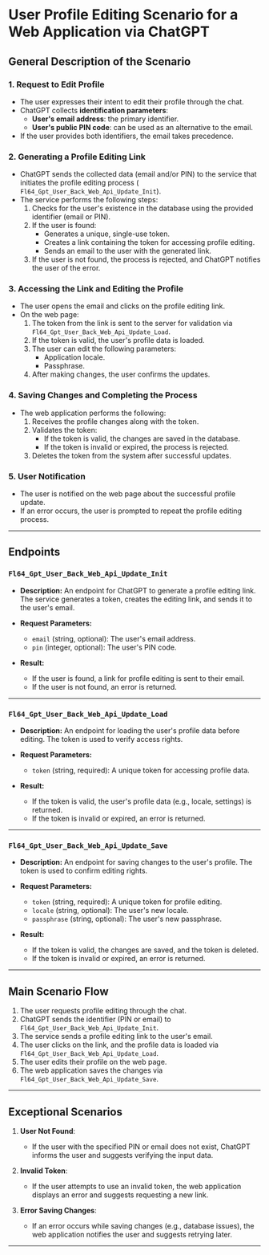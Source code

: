 # User Profile Editing Scenario for a Web Application via ChatGPT

## General Description of the Scenario

### 1. Request to Edit Profile

- The user expresses their intent to edit their profile through the chat.
- ChatGPT collects **identification parameters**:
    - **User's email address**: the primary identifier.
    - **User's public PIN code**: can be used as an alternative to the email.
- If the user provides both identifiers, the email takes precedence.

### 2. Generating a Profile Editing Link

- ChatGPT sends the collected data (email and/or PIN) to the service that initiates the profile editing process (
  `Fl64_Gpt_User_Back_Web_Api_Update_Init`).
- The service performs the following steps:
    1. Checks for the user's existence in the database using the provided identifier (email or PIN).
    2. If the user is found:
        - Generates a unique, single-use token.
        - Creates a link containing the token for accessing profile editing.
        - Sends an email to the user with the generated link.
    3. If the user is not found, the process is rejected, and ChatGPT notifies the user of the error.

### 3. Accessing the Link and Editing the Profile

- The user opens the email and clicks on the profile editing link.
- On the web page:
    1. The token from the link is sent to the server for validation via `Fl64_Gpt_User_Back_Web_Api_Update_Load`.
    2. If the token is valid, the user's profile data is loaded.
    3. The user can edit the following parameters:
        - Application locale.
        - Passphrase.
    4. After making changes, the user confirms the updates.

### 4. Saving Changes and Completing the Process

- The web application performs the following:
    1. Receives the profile changes along with the token.
    2. Validates the token:
        - If the token is valid, the changes are saved in the database.
        - If the token is invalid or expired, the process is rejected.
    3. Deletes the token from the system after successful updates.

### 5. User Notification

- The user is notified on the web page about the successful profile update.
- If an error occurs, the user is prompted to repeat the profile editing process.

---

## Endpoints

### `Fl64_Gpt_User_Back_Web_Api_Update_Init`

- **Description:**
  An endpoint for ChatGPT to generate a profile editing link. The service generates a token, creates the editing link,
  and sends it to the user's email.

- **Request Parameters:**
    - `email` (string, optional): The user's email address.
    - `pin` (integer, optional): The user's PIN code.

- **Result:**
    - If the user is found, a link for profile editing is sent to their email.
    - If the user is not found, an error is returned.

---

### `Fl64_Gpt_User_Back_Web_Api_Update_Load`

- **Description:**
  An endpoint for loading the user's profile data before editing. The token is used to verify access rights.

- **Request Parameters:**
    - `token` (string, required): A unique token for accessing profile data.

- **Result:**
    - If the token is valid, the user's profile data (e.g., locale, settings) is returned.
    - If the token is invalid or expired, an error is returned.

---

### `Fl64_Gpt_User_Back_Web_Api_Update_Save`

- **Description:**
  An endpoint for saving changes to the user's profile. The token is used to confirm editing rights.

- **Request Parameters:**
    - `token` (string, required): A unique token for profile editing.
    - `locale` (string, optional): The user's new locale.
    - `passphrase` (string, optional): The user's new passphrase.

- **Result:**
    - If the token is valid, the changes are saved, and the token is deleted.
    - If the token is invalid or expired, an error is returned.

---

## Main Scenario Flow

1. The user requests profile editing through the chat.
2. ChatGPT sends the identifier (PIN or email) to `Fl64_Gpt_User_Back_Web_Api_Update_Init`.
3. The service sends a profile editing link to the user's email.
4. The user clicks on the link, and the profile data is loaded via `Fl64_Gpt_User_Back_Web_Api_Update_Load`.
5. The user edits their profile on the web page.
6. The web application saves the changes via `Fl64_Gpt_User_Back_Web_Api_Update_Save`.

---

## Exceptional Scenarios

1. **User Not Found**:
    - If the user with the specified PIN or email does not exist, ChatGPT informs the user and suggests verifying the
      input data.

2. **Invalid Token**:
    - If the user attempts to use an invalid token, the web application displays an error and suggests requesting a new
      link.

3. **Error Saving Changes**:
    - If an error occurs while saving changes (e.g., database issues), the web application notifies the user and
      suggests retrying later.

---
